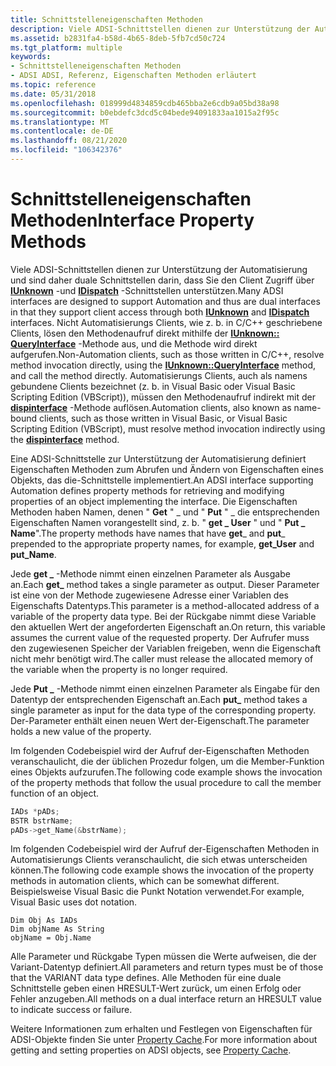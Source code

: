 ```yaml
---
title: Schnittstelleneigenschaften Methoden
description: Viele ADSI-Schnittstellen dienen zur Unterstützung der Automatisierung und sind daher duale Schnittstellen darin, dass Sie den Client Zugriff über IUnknown-und IDispatch-Schnittstellen unterstützen.
ms.assetid: b2831fa4-b58d-4b65-8deb-5fb7cd50c724
ms.tgt_platform: multiple
keywords:
- Schnittstelleneigenschaften Methoden
- ADSI ADSI, Referenz, Eigenschaften Methoden erläutert
ms.topic: reference
ms.date: 05/31/2018
ms.openlocfilehash: 018999d4834859cdb465bba2e6cdb9a05bd38a98
ms.sourcegitcommit: b0ebdefc3dcd5c04bede94091833aa1015a2f95c
ms.translationtype: MT
ms.contentlocale: de-DE
ms.lasthandoff: 08/21/2020
ms.locfileid: "106342376"
---
```

# <a name="interface-property-methods"></a><span data-ttu-id="59c31-105">Schnittstelleneigenschaften Methoden</span><span class="sxs-lookup"><span data-stu-id="59c31-105">Interface Property Methods</span></span>

<span data-ttu-id="59c31-106">Viele ADSI-Schnittstellen dienen zur Unterstützung der Automatisierung und sind daher duale Schnittstellen darin, dass Sie den Client Zugriff über [**IUnknown**](/windows/win32/api/unknwn/nn-unknwn-iunknown) -und [**IDispatch**](/windows/win32/api/oaidl/nn-oaidl-idispatch) -Schnittstellen unterstützen.</span><span class="sxs-lookup"><span data-stu-id="59c31-106">Many ADSI interfaces are designed to support Automation and thus are dual interfaces in that they support client access through both [**IUnknown**](/windows/win32/api/unknwn/nn-unknwn-iunknown) and [**IDispatch**](/windows/win32/api/oaidl/nn-oaidl-idispatch) interfaces.</span></span> <span data-ttu-id="59c31-107">Nicht Automatisierungs Clients, wie z. b. in C/C++ geschriebene Clients, lösen den Methodenaufruf direkt mithilfe der [**IUnknown:: QueryInterface**](/windows/win32/api/unknwn/nf-unknwn-iunknown-queryinterface(q)) -Methode aus, und die Methode wird direkt aufgerufen.</span><span class="sxs-lookup"><span data-stu-id="59c31-107">Non-Automation clients, such as those written in C/C++, resolve method invocation directly, using the [**IUnknown::QueryInterface**](/windows/win32/api/unknwn/nf-unknwn-iunknown-queryinterface(q)) method, and call the method directly.</span></span> <span data-ttu-id="59c31-108">Automatisierungs Clients, auch als namens gebundene Clients bezeichnet (z. b. in Visual Basic oder Visual Basic Scripting Edition (VBScript)), müssen den Methodenaufruf indirekt mit der [**dispinterface**](/previous-versions/windows/desktop/automat/dispinterface) -Methode auflösen.</span><span class="sxs-lookup"><span data-stu-id="59c31-108">Automation clients, also known as name-bound clients, such as those written in Visual Basic, or Visual Basic Scripting Edition (VBScript), must resolve method invocation indirectly using the [**dispinterface**](/previous-versions/windows/desktop/automat/dispinterface) method.</span></span>

<span data-ttu-id="59c31-109">Eine ADSI-Schnittstelle zur Unterstützung der Automatisierung definiert Eigenschaften Methoden zum Abrufen und Ändern von Eigenschaften eines Objekts, das die-Schnittstelle implementiert.</span><span class="sxs-lookup"><span data-stu-id="59c31-109">An ADSI interface supporting Automation defines property methods for retrieving and modifying properties of an object implementing the interface.</span></span> <span data-ttu-id="59c31-110">Die Eigenschaften Methoden haben Namen, denen " **Get** " \_ und " **Put** " \_ die entsprechenden Eigenschaften Namen vorangestellt sind, z. b. " **get \_ User** " und " **Put \_ Name**".</span><span class="sxs-lookup"><span data-stu-id="59c31-110">The property methods have names that have **get**\_ and **put**\_ prepended to the appropriate property names, for example, **get\_User** and **put\_Name**.</span></span>

<span data-ttu-id="59c31-111">Jede **get \_** -Methode nimmt einen einzelnen Parameter als Ausgabe an.</span><span class="sxs-lookup"><span data-stu-id="59c31-111">Each **get\_** method takes a single parameter as output.</span></span> <span data-ttu-id="59c31-112">Dieser Parameter ist eine von der Methode zugewiesene Adresse einer Variablen des Eigenschafts Datentyps.</span><span class="sxs-lookup"><span data-stu-id="59c31-112">This parameter is a method-allocated address of a variable of the property data type.</span></span> <span data-ttu-id="59c31-113">Bei der Rückgabe nimmt diese Variable den aktuellen Wert der angeforderten Eigenschaft an.</span><span class="sxs-lookup"><span data-stu-id="59c31-113">On return, this variable assumes the current value of the requested property.</span></span> <span data-ttu-id="59c31-114">Der Aufrufer muss den zugewiesenen Speicher der Variablen freigeben, wenn die Eigenschaft nicht mehr benötigt wird.</span><span class="sxs-lookup"><span data-stu-id="59c31-114">The caller must release the allocated memory of the variable when the property is no longer required.</span></span>

<span data-ttu-id="59c31-115">Jede **Put \_** -Methode nimmt einen einzelnen Parameter als Eingabe für den Datentyp der entsprechenden Eigenschaft an.</span><span class="sxs-lookup"><span data-stu-id="59c31-115">Each **put\_** method takes a single parameter as input for the data type of the corresponding property.</span></span> <span data-ttu-id="59c31-116">Der-Parameter enthält einen neuen Wert der-Eigenschaft.</span><span class="sxs-lookup"><span data-stu-id="59c31-116">The parameter holds a new value of the property.</span></span>

<span data-ttu-id="59c31-117">Im folgenden Codebeispiel wird der Aufruf der-Eigenschaften Methoden veranschaulicht, die der üblichen Prozedur folgen, um die Member-Funktion eines Objekts aufzurufen.</span><span class="sxs-lookup"><span data-stu-id="59c31-117">The following code example shows the invocation of the property methods that follow the usual procedure to call the member function of an object.</span></span>


```C++
IADs *pADs;
BSTR bstrName;
pADs->get_Name(&bstrName);
```



<span data-ttu-id="59c31-118">Im folgenden Codebeispiel wird der Aufruf der-Eigenschaften Methoden in Automatisierungs Clients veranschaulicht, die sich etwas unterscheiden können.</span><span class="sxs-lookup"><span data-stu-id="59c31-118">The following code example shows the invocation of the property methods in automation clients, which can be somewhat different.</span></span> <span data-ttu-id="59c31-119">Beispielsweise Visual Basic die Punkt Notation verwendet.</span><span class="sxs-lookup"><span data-stu-id="59c31-119">For example, Visual Basic uses dot notation.</span></span>


```VB
Dim Obj As IADs
Dim objName As String
objName = Obj.Name
```



<span data-ttu-id="59c31-120">Alle Parameter und Rückgabe Typen müssen die Werte aufweisen, die der Variant-Datentyp definiert.</span><span class="sxs-lookup"><span data-stu-id="59c31-120">All parameters and return types must be of those that the VARIANT data type defines.</span></span> <span data-ttu-id="59c31-121">Alle Methoden für eine duale Schnittstelle geben einen HRESULT-Wert zurück, um einen Erfolg oder Fehler anzugeben.</span><span class="sxs-lookup"><span data-stu-id="59c31-121">All methods on a dual interface return an HRESULT value to indicate success or failure.</span></span>

<span data-ttu-id="59c31-122">Weitere Informationen zum erhalten und Festlegen von Eigenschaften für ADSI-Objekte finden Sie unter [Property Cache](property-cache-interfaces.md).</span><span class="sxs-lookup"><span data-stu-id="59c31-122">For more information about getting and setting properties on ADSI objects, see [Property Cache](property-cache-interfaces.md).</span></span>

 

 